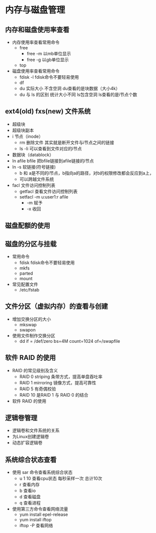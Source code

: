 # 内存与磁盘管理


## 内存和磁盘使用率查看

- 内存使用率查看常用命令
  - free
    - free -m 以mb单位显示
    - free -g 以gb单位显示
  - top
- 磁盘使用率查看常用命令
  - fdisk -l fdisk命令不要轻易使用
  - df
  - du 实际大小 不含空洞 du查看的是块数据（大小4k）
  - du 与 ls 的区别 统计大小不同 ls包含空洞 ls查看的是i节点个数

## ext4(old) fxs(new) 文件系统

- 超级块
- 超级块副本
- i 节点（inode）
  - rm 删除文件 其实就是断开文件与i节点之间的链接
  - ls -li 可以查看到文件对应的i节点
- 数据块（datablock）
- ln afile bfile 把bfile链接到afile链接的i节点
- ln -s 软链接(符号链接) 
  - b 和 a是不同的i节点，b指向a的路径，对b的权限修改都会反应到a上，
  - 可以跨越文件系统
- facl 文件访问控制列表
  - getfacl 查看文件访问控制列表
  - setfacl -m u:user1:r afile
    - -m 赋予
    - -x 收回

## 磁盘配额的使用

## 磁盘的分区与挂载

- 常用命令
  - fdisk fdisk命令不要轻易使用
  - mkfs
  - parted
  - mount
- 常见配置文件
  - /etc/fstab

## 文件分区（虚拟内存）的查看与创建

- 增加交换分区的大小
  - mkswap
  - swapon
- 使用文件制作交换分区
  - dd if = /def/zero bs=4M count=1024 of=/swapfile

## 软件 RAID 的使用

- RAID 的常见级别及含义
  - RAID 0 striping 条带方式，提高单盘吞吐率
  - RAID 1 mirroring 镜像方式，提高可靠性
  - RAID 5 有奇偶校验
  - RAID 10 是RAID 1 与 RAID 0 的结合
- 软件 RAID 的使用

## 逻辑卷管理

- 逻辑卷和文件系统的关系
- 为Linux创建逻辑卷
- 动态扩容逻辑卷

## 系统综合状态查看

- 使用 sar 命令查看系统综合状态
  - u 1 10  查看cpu状态 每秒采样一次 总计10次
  - r 查看内存
  - b 查看io
  - d 查看磁盘
  - q 查看进程
- 使用第三方命令查看网络流量
  - yum install epel-release
  - yum install iftop
  - iftop -P 查看网络